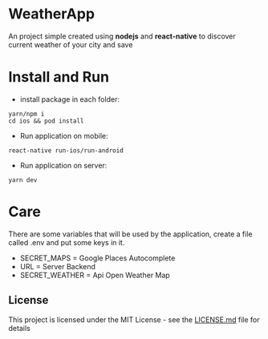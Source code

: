 # WeatherApp
An project simple created using **nodejs** and **react-native** to discover current weather of your city and save

# Install and Run
  - install package in each folder:
  ```
  yarn/npm i
  cd ios && pod install
  ```
  - Run application on mobile:
  ```
  react-native run-ios/run-android
  ```
  - Run application on server:
  ```
  yarn dev
  ```
# Care

There are some variables that will be used by the application, create a file called .env and put some keys in it.

- SECRET_MAPS = Google Places Autocomplete
- URL = Server Backend
- SECRET_WEATHER = Api Open Weather Map

## License

This project is licensed under the MIT License - see the [LICENSE.md](LICENSE.md) file for details
